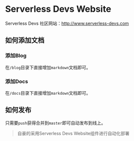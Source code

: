 # Serverless Devs Website

Serverless Devs 社区网站：http://www.serverless-devs.com

## 如何添加文档

### 添加Blog

在`/blog`目录下直接增加`markdown`文档即可。

### 添加Docs

在`/docs`目录下直接增加`markdown`文档即可。

## 如何发布

只需要`push`获得合并到`master`即可自动发布到线上。

> 自豪的采用Serverless Devs Website组件进行自动化部署